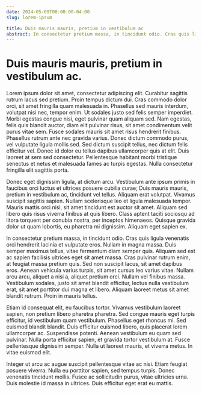 ```yaml
---
date: 2024-05-09T08:00:00-04:00
slug: lorem-ipsum

title: Duis mauris mauris, pretium in vestibulum ac
abstract: In consectetur pretium massa, in tincidunt odio. Cras quis ligula venenatis orci hendrerit lacinia et vulputate eros. Nullam in magna massa. Duis semper maximus tellus, vitae fermentum diam semper quis. Aliquam sed est ac sapien facilisis ultrices eget sit amet massa. Cras pulvinar rutrum enim, at feugiat massa pretium quis.
---
```


# Duis mauris mauris, pretium in vestibulum ac.

Lorem ipsum dolor sit amet, consectetur adipiscing elit. Curabitur sagittis rutrum lacus sed pretium. Proin tempus dictum dui. Cras commodo dolor orci, sit amet fringilla quam malesuada in. Phasellus sed mauris interdum, volutpat nisi nec, tempor enim. Ut sodales justo sed felis semper imperdiet. Morbi egestas congue nisi, eget pulvinar quam aliquam sed. Nam egestas, felis quis blandit auctor, diam elit pulvinar risus, sit amet condimentum velit purus vitae sem. Fusce sodales mauris sit amet risus hendrerit finibus. Phasellus rutrum ante nec gravida varius. Donec dictum commodo purus, vel vulputate ligula mollis sed. Sed dictum suscipit tellus, nec dictum felis efficitur vel. Donec id dolor eu tellus dapibus ullamcorper quis at elit. Duis laoreet at sem sed consectetur. Pellentesque habitant morbi tristique senectus et netus et malesuada fames ac turpis egestas. Nulla consectetur fringilla elit sagittis porta.

Donec eget dignissim ligula, at dictum arcu. Vestibulum ante ipsum primis in faucibus orci luctus et ultrices posuere cubilia curae; Duis mauris mauris, pretium in vestibulum ac, tincidunt vel tellus. Aliquam erat volutpat. Vivamus suscipit sagittis sapien. Nullam scelerisque leo et ligula malesuada tempor. Mauris mattis orci nisl, sit amet tincidunt est auctor sit amet. Aliquam sed libero quis risus viverra finibus at quis libero. Class aptent taciti sociosqu ad litora torquent per conubia nostra, per inceptos himenaeos. Quisque gravida dolor ut quam lobortis, eu pharetra mi dignissim. Aliquam eget sapien ex.

In consectetur pretium massa, in tincidunt odio. Cras quis ligula venenatis orci hendrerit lacinia et vulputate eros. Nullam in magna massa. Duis semper maximus tellus, vitae fermentum diam semper quis. Aliquam sed est ac sapien facilisis ultrices eget sit amet massa. Cras pulvinar rutrum enim, at feugiat massa pretium quis. Sed non suscipit lacus, sit amet dapibus eros. Aenean vehicula varius turpis, sit amet cursus leo varius vitae. Nullam arcu arcu, aliquet a nisi a, aliquet pretium orci. Nullam vel finibus massa. Vestibulum sodales, justo sit amet blandit efficitur, lectus nulla vestibulum erat, sit amet porttitor dui magna et libero. Aliquam laoreet metus sit amet blandit rutrum. Proin in mauris tellus.

Etiam id consequat elit, eu faucibus tortor. Vivamus vestibulum laoreet sapien, non pretium libero pharetra pharetra. Sed congue mauris eget turpis efficitur, id vestibulum quam vestibulum. Phasellus eget rhoncus mi. Sed euismod blandit blandit. Duis efficitur euismod libero, quis placerat lorem ullamcorper ac. Suspendisse potenti. Aenean vestibulum eu quam sed pulvinar. Nulla porta efficitur sapien, et gravida tortor vestibulum at. Fusce pellentesque dignissim semper. Nulla ut laoreet mauris, et viverra metus. In vitae euismod elit.

Integer ut arcu ac augue suscipit pellentesque vitae ac nisi. Etiam feugiat posuere viverra. Nulla eu porttitor sapien, sed tempus turpis. Donec venenatis tincidunt mollis. Fusce ac sollicitudin purus, vitae ultricies urna. Duis molestie id massa in ultrices. Duis efficitur eget erat eu mattis.
